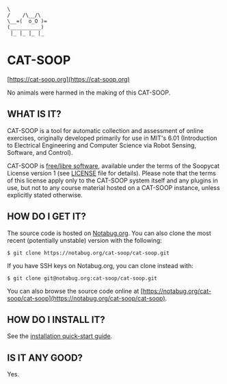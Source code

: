```nohighlight
\
/    /\__/\
\__=(  o_O )=
(__________)
 |_ |_ |_ |_
```

# CAT-SOOP

[https://cat-soop.org](https://cat-soop.org)

No animals were harmed in the making of this CAT-SOOP.

## WHAT IS IT?

CAT-SOOP is a tool for automatic collection and assessment of online exercises,
originally developed primarily for use in MIT's 6.01 (Introduction to
Electrical Engineering and Computer Science via Robot Sensing, Software, and
Control).

CAT-SOOP is [free/libre software](https://www.gnu.org/philosophy/free-sw.html),
available under the terms of the Soopycat License version 1
(see [LICENSE](https://notabug.org/cat-soop/cat-soop/src/master/LICENSE)
file for details).  Please note that the terms of this license apply only to the
CAT-SOOP system itself and any plugins in use, but not to any course material
hosted on a CAT-SOOP instance, unless explicitly stated otherwise.

## HOW DO I GET IT?

The source code is hosted on [Notabug.org](https://notabug.org).
You can also clone the most recent (potentially
unstable) version with the following:
```nohighlight
$ git clone https://notabug.org/cat-soop/cat-soop.git
```

If you have SSH keys on Notabug.org, you can clone instead with:
```nohighlight
$ git clone git@notabug.org:cat-soop/cat-soop.git
```

You can also browse the source code online at [https://notabug.org/cat-soop/cat-soop](https://notabug.org/cat-soop/cat-soop).

## HOW DO I INSTALL IT?

See the [installation quick-start guide](https://cat-soop.org/docs/installing).

## IS IT ANY GOOD?

Yes.

